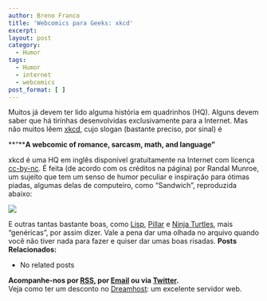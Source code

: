 ```yaml
---
author: Breno Franco
title: 'Webcomics para Geeks: xkcd'
excerpt:
layout: post
category:
  - Humor
tags:
  - Humor
  - internet
  - webcomics
post_format: [ ]
---
```

Muitos já devem ter lido alguma história em quadrinhos (HQ). Alguns devem saber que há tirinhas desenvolvidas exclusivamente para a Internet. Mas não muitos lêem [xkcd][1], cujo slogan (bastante preciso, por sinal) é

**“****A webcomic of romance, sarcasm, math, and language”**

xkcd é uma HQ em inglês disponível gratuitamente na Internet com licença [cc-by-nc][2]. É feita (de acordo com os créditos na página) por Randal Munroe, um sujeito que tem um senso de humor peculiar e inspiração para ótimas piadas, algumas delas de computeiro, como “Sandwich”, reproduzida abaixo:

![][3]

E outras tantas bastante boas, como [Lisp][4], [Pillar][5] e [Ninja Turtles][6], mais “genéricas”, por assim dizer. Vale a pena dar uma olhada no arquivo quando você não tiver nada para fazer e quiser dar umas boas risadas. 
**Posts Relacionados:** 
*   No related posts









**Acompanhe-nos por [ RSS][8], por [Email][9] ou via [Twitter][10].**  
Veja como ter um desconto no [Dreamhost][11]: um excelente servidor web.

 [1]: http://xkcd.com
 [2]: http://creativecommons.org/licenses/by-nc/2.5/
 [3]: http://imgs.xkcd.com/comics/sandwich.png
 [4]: http://xkcd.com/c224.html
 [5]: http://xkcd.com/c32.html
 [6]: http://xkcd.com/c197.html
 [7]: https://twitter.com/share
 [8]: http://feeds.feedburner.com/VidaGeek
 [9]: http://feedburner.google.com/fb/a/mailverify?uri=VidaGeek&loc=pt_BR
 [10]: http://twitter.com/blogvidageek
 [11]: http://vidageek.net/dreamhost/
